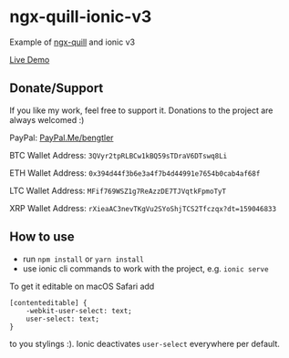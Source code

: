 # ngx-quill-ionic-v3

Example of [ngx-quill](https://github.com/KillerCodeMonkey/ngx-quill) and ionic v3

[Live Demo](https://killercodemonkey.github.io/ngx-quill-ionic-v3/)

## Donate/Support

If you like my work, feel free to support it. Donations to the project are always welcomed :)

PayPal: [PayPal.Me/bengtler](PayPal.Me/bengtler)

BTC Wallet Address:
`3QVyr2tpRLBCw1kBQ59sTDraV6DTswq8Li`

ETH Wallet Address:
`0x394d44f3b6e3a4f7b4d44991e7654b0cab4af68f`

LTC Wallet Address:
`MFif769WSZ1g7ReAzzDE7TJVqtkFpmoTyT`

XRP Wallet Address:
`rXieaAC3nevTKgVu2SYoShjTCS2Tfczqx?dt=159046833`

## How to use

- run `npm install` or `yarn install`
- use ionic cli commands to work with the project, e.g. `ionic serve`

To get it editable on macOS Safari add

```
[contenteditable] {
    -webkit-user-select: text;
    user-select: text;
}
```

to you stylings :). Ionic deactivates `user-select` everywhere per default.
